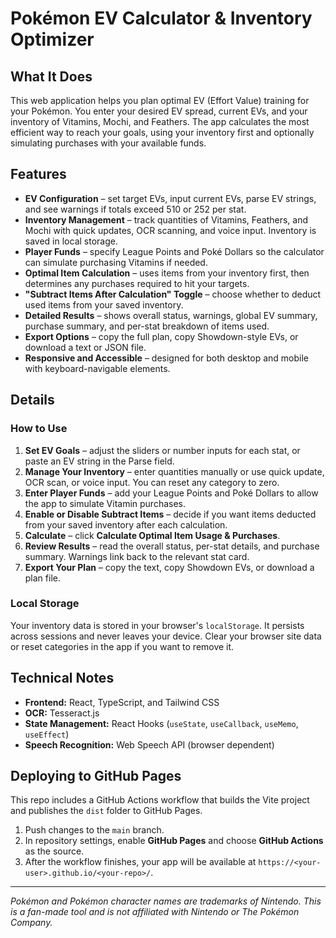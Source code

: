 # Pokémon EV Calculator & Inventory Optimizer

## What It Does

This web application helps you plan optimal EV (Effort Value) training for your Pokémon. You enter your desired EV spread, current EVs, and your inventory of Vitamins, Mochi, and Feathers. The app calculates the most efficient way to reach your goals, using your inventory first and optionally simulating purchases with your available funds.

## Features

- **EV Configuration** – set target EVs, input current EVs, parse EV strings, and see warnings if totals exceed 510 or 252 per stat.
- **Inventory Management** – track quantities of Vitamins, Feathers, and Mochi with quick updates, OCR scanning, and voice input. Inventory is saved in local storage.
- **Player Funds** – specify League Points and Poké Dollars so the calculator can simulate purchasing Vitamins if needed.
- **Optimal Item Calculation** – uses items from your inventory first, then determines any purchases required to hit your targets.
- **"Subtract Items After Calculation" Toggle** – choose whether to deduct used items from your saved inventory.
- **Detailed Results** – shows overall status, warnings, global EV summary, purchase summary, and per-stat breakdown of items used.
- **Export Options** – copy the full plan, copy Showdown-style EVs, or download a text or JSON file.
- **Responsive and Accessible** – designed for both desktop and mobile with keyboard-navigable elements.

## Details

### How to Use
1. **Set EV Goals** – adjust the sliders or number inputs for each stat, or paste an EV string in the Parse field.
2. **Manage Your Inventory** – enter quantities manually or use quick update, OCR scan, or voice input. You can reset any category to zero.
3. **Enter Player Funds** – add your League Points and Poké Dollars to allow the app to simulate Vitamin purchases.
4. **Enable or Disable Subtract Items** – decide if you want items deducted from your saved inventory after each calculation.
5. **Calculate** – click **Calculate Optimal Item Usage & Purchases**.
6. **Review Results** – read the overall status, per-stat details, and purchase summary. Warnings link back to the relevant stat card.
7. **Export Your Plan** – copy the text, copy Showdown EVs, or download a plan file.

### Local Storage
Your inventory data is stored in your browser's `localStorage`. It persists across sessions and never leaves your device. Clear your browser site data or reset categories in the app if you want to remove it.

## Technical Notes

- **Frontend:** React, TypeScript, and Tailwind CSS
- **OCR:** Tesseract.js
- **State Management:** React Hooks (`useState`, `useCallback`, `useMemo`, `useEffect`)
- **Speech Recognition:** Web Speech API (browser dependent)

## Deploying to GitHub Pages

This repo includes a GitHub Actions workflow that builds the Vite project and publishes the `dist` folder to GitHub Pages.
1. Push changes to the `main` branch.
2. In repository settings, enable **GitHub Pages** and choose **GitHub Actions** as the source.
3. After the workflow finishes, your app will be available at `https://<your-user>.github.io/<your-repo>/`.

---

*Pokémon and Pokémon character names are trademarks of Nintendo.*
*This is a fan-made tool and is not affiliated with Nintendo or The Pokémon Company.*
